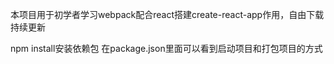 本项目用于初学者学习webpack配合react搭建create-react-app作用，自由下载
持续更新


npm install安装依赖包
在package.json里面可以看到启动项目和打包项目的方式

